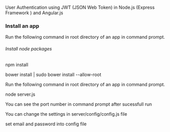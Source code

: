 User Authentication using JWT (JSON Web Token) in Node.js (Express Framework ) and Angular.js

### Install an app

Run the following command in root directory of an app in command prompt.

###### *Install node packages*

npm install

bower install | sudo bower install --allow-root 

Run the following command in root directory of an app in command prompt.

node server.js

You can see the port number in command prompt after sucessfull run

You can change the settings in server/config/config.js file

set email and password into config file
